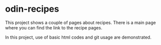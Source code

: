 # odin-recipes
This project shows a couple of pages about recipes. There is a main page where you can find the link to the recipe pages.

In this project, use of basic html codes and git usage are demonstrated.
